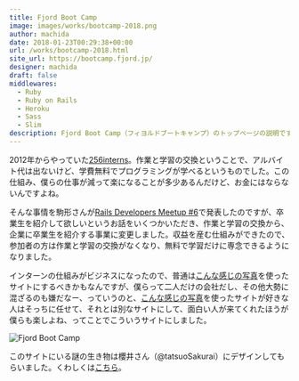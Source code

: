 ```yaml
---
title: Fjord Boot Camp
image: images/works/bootcamp-2018.png
author: machida
date: 2018-01-23T00:29:38+00:00
url: /works/bootcamp-2018.html
site_url: https://bootcamp.fjord.jp/
designer: machida
draft: false
middlewares:
  - Ruby
  - Ruby on Rails
  - Heroku
  - Sass
  - Slim
description: Fjord Boot Camp（フィヨルドブートキャンプ）のトップページの説明です。
---
```


2012年からやっていた[256interns](../works/256interns.html)。作業と学習の交換ということで、アルバイト代は出ないけど、学費無料でプログラミングが学べるというものでした。この仕組み、僕らの仕事が減って楽になることが多少あるんだけど、お金にはならないんですよね。

そんな事情を駒形さんが[Rails Developers Meetup #6](../articles/2017-10-20.html)で発表したのですが、卒業生を紹介して欲しいというお話をいくつかいただき、作業と学習の交換から、企業に卒業生を紹介する事業に変更しました。収益を産む仕組みができたので、参加者の方は作業と学習の交換がなくなり、無料で学習だけに専念できるようになりました。

インターンの仕組みがビジネスになったので、普通は[こんな感じの写真](https://goo.gl/N2UNbz)を使ったサイトにするべきかもなんですが、僕らって二人だけの会社だし、その他大勢に混ざるのも嫌だなー、っていうのと、[こんな感じの写真](https://goo.gl/N2UNbz)を使ったサイトが好きな人はそっちに任せて、それとは別なサイトにして、面白い人が来てくれたほうが僕らも楽しよね、ってことでこういうサイトにしました。

![Fjord Boot Camp](https://i.gyazo.com/8c64a6d1f78a5411c6d755a45caad92d.png)

このサイトにいる謎の生き物は櫻井さん（@tatsuoSakurai）にデザインしてもらいました。くわしくは[こちら](../articles/2018-01-24.html)。

